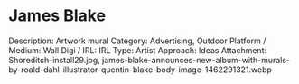 # James Blake

Description: Artwork mural
Category: Advertising, Outdoor
Platform / Medium: Wall
Digi / IRL: IRL
Type: Artist
Approach: Ideas
Attachment: Shoreditch-install29.jpg, james-blake-announces-new-album-with-murals-by-roald-dahl-illustrator-quentin-blake-body-image-1462291321.webp